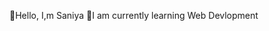 👋Hello, I,m Saniya 
🌱I am currently learning Web Devlopment

<!--
**shaikhsaniya233/shaikhsaniya233** is a ✨ _special_ ✨ repository because its `README.md` (this file) appears on your GitHub profile.

Here are some ideas to get you started:

- 🔭 I’m currently working on my Project 
- 🌱 I’m currently learning Webdevlopment
- 👯 I’m looking to collaborate on ...
- 🤔 I’m looking for help with ...
- 💬 Ask me about ...
- 📫 How to reach me: ...
- 😄 Pronouns: ...
- ⚡ Fun fact: ...
-->

